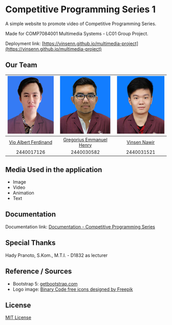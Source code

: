 # Competitive Programming Series 1

A simple website to promote video of Competitive Programming Series.

Made for COMP7084001 Multimedia Systems - LC01 Group Project.

Deployment link: [https://vinsenn.github.io/multimedia-project](https://vinsenn.github.io/multimedia-project)

## Our Team

|       <img src="/images/2440017126.jpeg" height="180px"/>      |       <img src="/images/2440030582.jpeg" height="180px"/>      |       <img src="/images/2440031521.jpeg" height="180px"/>      |
| :------------------------------------------------------------: | :------------------------------------------------------------: | :------------------------------------------------------------: |
|       [Vio Albert Ferdinand](https://github.com/VioAlbert)     |       [Gregorius Emmanuel Henry](https://github.com/jfcjaya)   |       [Vinsen Nawir](https://github.com/VinsenN)               |
|                     2440017126                                 |                     2440030582                                 |                           2440031521                           |

## Media Used in the application
- Image
- Video
- Animation
- Text

## Documentation
Documentation link: [Documentation - Competitive Programming Series](https://drive.google.com/file/d/1dcmbVXyVKTeeQ1mEo6YDtjvdbZCvoQnk/view?usp=sharing)

## Special Thanks

Hady Pranoto, S.Kom., M.T.I. - D1832 as lecturer

## Reference / Sources

- Bootstrap 5: [getbootstrap.com](https://getbootstrap.com/)
- Logo image: [Binary Code free icons designed by Freepik](https://www.flaticon.com/premium-icon/binary-code_2115955)

## License
[MIT License](LICENSE.md)
